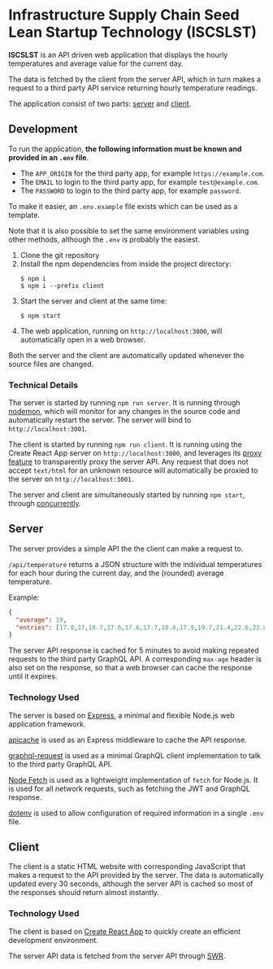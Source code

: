 # Infrastructure Supply Chain Seed Lean Startup Technology (ISCSLST)

**ISCSLST** is an API driven web application that displays the hourly temperatures and average value for the current day.

The data is fetched by the client from the server API, which in turn makes a request to a third party API service returning hourly temperature readings.

The application consist of two parts: [server](#server) and [client](#client).

## Development

To run the application, **the following information must be known and provided in an `.env` file**.
- The `APP_ORIGIN` for the third party app, for example `https://example.com`.
- The `EMAIL` to login to the third party app, for example `test@example.com`.
- The `PASSWORD` to login to the third party app, for example `password`.

To make it easier, an `.env.example` file exists which can be used as a template.

Note that it is also possible to set the same environment variables using other methods, although the `.env` is probably the easiest.

1. Clone the git repository
2. Install the npm dependencies from inside the project directory:
    ```console
    $ npm i
    $ npm i --prefix client
    ```
3. Start the server and client at the same time:
    ```console
    $ npm start
    ```
4. The web application, running on `http://localhost:3000`, will automatically open in a web browser.

Both the server and the client are automatically updated whenever the source files are changed.

### Technical Details

The server is started by running `npm run server`. It is running through [nodemon](https://nodemon.io/), which will monitor for any changes in the source code and automatically restart the server. The server will bind to `http://localhost:3001`.

The client is started by running `npm run client`. It is running using the Create React App server on `http://localhost:3000`, and leverages its [proxy feature](https://create-react-app.dev/docs/proxying-api-requests-in-development/) to transparently proxy the server API. Any request that does not accept `text/html` for an unknown resource will automatically be proxied to the server on `http://localhost:3001`.

The server and client are simultaneously started by running `npm start`, through [concurrently](https://github.com/kimmobrunfeldt/concurrently#readme).

## Server

The server provides a simple API the the client can make a request to.

`/api/temperature` returns a JSON structure with the individual temperatures for each hour during the current day, and the (rounded) average temperature.

Example:
```json
{
  "average": 19,
  "entries": [17.8,17,16.7,17.6,17.6,17.7,18.4,17.9,19.7,21.4,22.6,23.8,23.8,23.7,24.1,20.2,18.2,18.3,18.7,17.8,18.5,18.5,17.8,17.6]
}
```

The server API response is cached for 5 minutes to avoid making repeated requests to the third party GraphQL API. A corresponding `max-age` header is also set on the response, so that a web browser can cache the response until it expires.

### Technology Used

The server is based on [Express](https://expressjs.com/), a minimal and flexible Node.js web application framework.

[apicache](https://github.com/kwhitley/apicache#readme) is used as an Express middleware to cache the API response.

[graphql-request](https://github.com/prisma-labs/graphql-request#readme) is used as a minimal GraphQL client implementation to talk to the third party GraphQL API.

[Node Fetch](https://github.com/node-fetch/node-fetch#readme) is used as a lightweight implementation of `fetch` for Node.js. It is used for all network requests, such as fetching the JWT and GraphQL response.

[dotenv](https://github.com/motdotla/dotenv#readme) is used to allow configuration of required information in a single `.env` file.
## Client

The client is a static HTML website with corresponding JavaScript that makes a request to the API provided by the server. The data is automatically updated every 30 seconds, although the server API is cached so most of the responses should return almost instantly.
### Technology Used

The client is based on [Create React App](https://reactjs.org/docs/create-a-new-react-app.html#create-react-app) to quickly create an efficient development environment.

The server API data is fetched from the server API through [SWR](https://github.com/vercel/swr).
